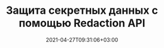 ---
############################# Static ############################
layout: "product"
date: 2021-04-27T09:31:06+03:00
draft: false

product: "Redaction"
product_tag: "redaction"
platform: ".NET"
platform_tag: "net"

############################# Head ############################
head_title: "API редактирования C# .NET | Скрыть личный текст из изображений PDF Word Excel"
head_description: "API редактирования документов для .NET. Редактируйте, скрывайте или удаляйте конфиденциальное содержимое из PDF, Microsoft Word, Excel, презентаций и растровых изображений."

############################# Header ############################
title: "Защита секретных данных с помощью Redaction API"
description: "Редактировать, скрывать или удалять конфиденциальное содержимое и метаданные из документов, листов, презентаций, файлов PDF и растровых изображений с помощью .NET API."
button:
    enable: true

############################# SubMenu ############################
submenu:
    enable: true
    
    left:
        img_alt: "GroupDocs.Redaction for .NET"
        image: "https://www.groupdocs.cloud/templates/groupdocs/images/product-logos/groupdocs-redaction-net.png"
        product: "GroupDocs.Redaction"
        platform: ".NET"

    middle:
        button:
            # button loop
            - link: "#overview"
              text: "Обзор"

            # button loop
            - link: "#features"
              text: "Функции"

            # button loop
            - link: "#support"
              text: "Поддержка"

            # button loop
            - link: "https://products.groupdocs.app/redaction"
              text: "Live Demo"

            # button loop
            - link: "https://purchase.groupdocs.com/pricing/redaction/net"
              text: "Pricing"

    right:
        link_download: "https://downloads.groupdocs.com/redaction"
        link_learn: "https://docs.groupdocs.com/redaction/net/"
        link_buy: "https://purchase.groupdocs.com"

############################# Overview ############################
overview:
    enable: true
    content: |
      GroupDocs.Redaction для .NET — это библиотека API, которая помогает удалять конфиденциальные и секретные данные из файлов различных форматов, таких как Microsoft Word, Excel, PowerPoint и PDF. Единый независимый от формата интерфейс нашего Redaction API поддерживает редактирование различных типов, например редактирование текста, редактирование метаданных, редактирование аннотаций и редактирование табличных документов. GroupDocs.Redaction for .NET API также позволяет редактировать файлы, защищенные паролем. Вы можете сохранить документ в исходном формате, а также создать очищенный PDF-документ с растровыми изображениями исходных страниц.
    tabs:
      enable: true
      
      ## TAB ONE ##
      tab_one:
        description: |
          Ниже приведен обзор GroupDocs.Redaction для .NET:
      
        right:
          enable: true
          icon: "fab fa-html5"
          title: "Обзор"
          content: |
            * Редактировать текст
            * Редактировать метаданные
            * Редактировать аннотацию
            * Редактировать табличный документ
            * Редактировать защищенные файлы
            * Настройка
      
      ## TAB TWO ##
      tab_two:
        description: |
          GroupDocs.Redaction для .NET поддерживает следующие [форматы файлов документов](https://docs.groupdocs.com/redaction/net/supported-document-formats/):

        right:
          enable: true
          table:
            # table loop
            - title: "Редактировать текст, Metadata & Comments"
              content: |
                * **Word**: DOC, DOCX, DOT, ODT, DOTX, DOCM, DOTM, RTF
                * **Excel**: XLS, XLSX, XLT, XLTX, XLSM, XLTM, CSV
                * **PowerPoint**: PPT, PPTX, PPS, PPSX, POTX, PPTM, PPSM, POTM
                * **Фиксированный макет**: PDF
                * **Растровые изображения**: JPG, BMP, PNG, GIF, TIFF

      ## TAB THREE ##
      tab_three:
        description: |
          GroupDocs.Redaction for .NET поддерживает следующие Операционные системы & Менеджер пакетов:
        
        left:
          enable: true
          table:
            # table loop
            - icon: "fab fa-windows"
              title: "Операционные системы"
              content: |
                * Windows Desktop
                * Windows Server
                * Windows Azure
                * Linux

            # table loop
            - icon: "fas fa-code"
              title: "Поддерживаемые платформы"
              content: |
                * .NET Framework 2.0 или выше
                * .NET Standard 2.0
                * .NET Core 2.0

        right:
          enable: true
          table:
            # table loop
            - icon: "fas fa-box"
              title: "Менеджер пакетов"
              content: |
                * NuGet

            # table loop
            - icon: "fas fa-tools"
              title: "Среды разработки"
              content: |
                * Microsoft Visual Studio
                * Xamarin.Android
                * Xamarin.IOS
                * Xamarin.Mac
                * MonoDevelop

############################# Features ############################
features:
    enable: true
    title: "Функции GroupDocs.Redaction for .NET"

    feature:
      # feature loop
      - icon: "fas fa-copy"
        content: "Выполнять поиск с учетом регистра для точного редактирования фразы"

      # feature loop
      - icon: "fas fa-eye"
        content: "Используйте цветовую рамку, чтобы скрыть отредактированный текст вместо замены строки"

      # feature loop
      - icon: "fas fa-bolt"
        content: "Найдите и отредактируйте любой текст, используя поиск по регулярным выражениям"
      
      # feature loop
      - icon: "fas fa-file-powerpoint"
        content: "Отфильтровать всю или любую комбинацию секретной информации метаданных документа"

      # feature loop
      - icon: "fas fa-code"
        content: "Быстрое удаление полной информации метаданных определенного документа"

      # feature loop
      - icon: "fas fa-cloud"
        content: "Установите область редактирования для определенного рабочего листа и/или столбца в Excel."

      # feature loop
      - icon: "fas fa-remove-format"
        content: "Удалить все или определенные комментарии и другие аннотации из документа"

      # feature loop
      - icon: "fas fa-comment-slash"
        content: "Поиск и удаление конфиденциальных данных из текста аннотации"

      # feature loop
      - icon: "fas fa-location-arrow"
        content: "Возможность работать с собственными форматами и редакциями"

      # feature loop
      - icon: "fas fa-border-all"
        content: "Поддержка форматов растровых изображений и редактирования областей изображения."

      # feature loop
      - icon: "fas fa-wrench"
        content: "Укажите набор правил редактирования (политики) в файле XML"

      # feature loop
      - icon: "fas fa-columns"
        content: "Укажите диапазон страниц и уровень соответствия PDF при преобразовании в PDF"

      # feature loop
      - icon: "fas fa-file-word"
        content: "Edit or Delete Метаданные EXIF from Image Files"

      # feature loop
      - icon: "fas fa-envelope"
        content: "Редактируйте встроенные изображения в документах PDF, Word и презентациях"

      # feature loop
      - icon: "fas fa-print"
        content: "Сохранение политики редактирования в виде XML-файла"

    more_feature:
      # more_feature_loop
      - title: "Редактируйте свои секретные данные с легкостью и контролем"
        content: |
          GroupDocs.Redaction для .NET API предоставляет вам полный контроль над тем, как вы хотите скрыть или удалить важную секретную информацию из поддерживаемого документа. Использовать наш Redaction API довольно просто и понятно.  

          В следующем примере мы загружаем поддерживаемый документ, редактируем любой текст, сопоставляя "2 цифры, пробел или ничего, 2 цифры, снова пробел и 6 цифр" (например, 12 34 567890) с синим полем, используя C#. Как только это будет сделано, он сохранит документ в исходном формате, переименовав его с добавленным суффиксом "_Redacted":

          ```cs
          // Создать экземпляр класса Redactor
          using (Redactor redactor = new Redactor("sample.docx"))
          {
            // Применить редактирование
            redactor.Apply(new RegexRedaction("\\d{2}\\s*\\d{2}[^\\d]*\\d{6}", new ReplacementOptions(System.Drawing.Color.Blue)));
            redactor.Save();
          }
          ```

############################# Support ############################
support:
    enable: true

############################# Solutions ############################
solutions:
    enable: true
    title: "GroupDocs.Redaction предлагает API для просмотра документов для других популярных сред разработки."

    solution:
        # solution loop
        - img_alt: "GroupDocs.Redaction for Java"
          image: "/border/groupdocs-redaction-java.svg"
          product: "GroupDocs.Redaction"
          platform: "Java"
          link: "/redaction/java/"

        # solution loop
        - img_alt: "GroupDocs.Redaction for Python via .NET"
          image: "/border/groupdocs-redaction-python-net.svg"
          product: "GroupDocs.Redaction"
          platform: "Python via .NET"
          link: "/redaction/python-net/"

############################# Back to top ###############################
back_to_top:
  enable: true
---